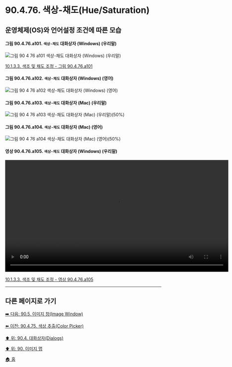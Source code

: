 # 90.4.76. 색상-채도(Hue/Saturation)
## 운영체제(OS)와 언어설정 조건에 따른 모습
#### 그림 90.4.76.a101. `색상-채도` 대화상자 (Windows) (우리말)
![그림 90 4 76 a101  `색상-채도` 대화상자 (Windows) (우리말)](https://github.com/wonder13662/gimp/assets/15767104/1e845854-a7e1-4f7e-bfd4-5b5c21b223f5)

[10.1.3.3. 색조 및 채도 조정 - 그림 90.4.76.a101]()

#### 그림 90.4.76.a102. `색상-채도` 대화상자 (Windows) (영어)
![그림 90 4 76 a102  `색상-채도` 대화상자 (Windows) (영어)](https://github.com/wonder13662/gimp/assets/15767104/90ba7e1d-12c7-49f0-a004-31e9b285b306)

#### 그림 90.4.76.a103. `색상-채도` 대화상자 (Mac) (우리말)
![그림 90 4 76 a103  `색상-채도` 대화상자 (Mac) (우리말)(50%)](https://github.com/wonder13662/gimp/assets/15767104/467abc3b-e3e2-4a1d-9a29-02ecb210e464)

#### 그림 90.4.76.a104. `색상-채도` 대화상자 (Mac) (영어)
![그림 90 4 76 a104  `색상-채도` 대화상자 (Mac) (영어)(50%)](https://github.com/wonder13662/gimp/assets/15767104/07cfbb2f-911e-4da5-826f-904257c08bd2)

#### 영상 90.4.76.a105. `색상-채도` 대화상자 (Windows) (우리말)
<video controls="controls" width="720" src="https://github.com/wonder13662/gimp/assets/15767104/fc26c240-c08a-4606-a7d7-acdc3e63067f"></video>

[10.1.3.3. 색조 및 채도 조정 - 영상 90.4.76.a105]()

***

## 다른 페이지로 가기

[➡️ 다음: 90.5. 이미지 창(Image Window)](./90-05-00-image_window.md)

[⬅️ 이전: 90.4.75. 색상 추출(Color Picker)](./90-04-75-color_picker.md)

[⬆️ 위: 90.4. 대화상자(Dialogs)](./90-04-00-dialogs.md)

[⬆️ 위: 90. 이미지 맵](./90-00-image-map.md)

[🏠 홈](./00-home.md)
